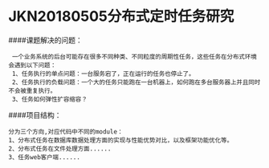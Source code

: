 # JKN20180505分布式定时任务研究

####课题解决的问题：

     一个业务系统的后台可能存在很多不同种类、不同粒度的周期性任务，这些任务在分布式环境会遇到以下问题：
     1、任务执行的单点问题：一台服务宕了，正在运行的任务也停止了。
     2、任务执行的负载问题：一个大的任务只能跑在一台机器上，如何跑在多台服务器上并且同时不会被重复执行。
     3、任务如何弹性扩容缩容？

####项目结构：
   
    分为三个方向,对应代码中不同的module：
    1、分布式任务在数据库数据处理方面的实现与性能优势对比，以及框架功能优化等。
    2、分布式任务在文件处理方面......
    3、任务web客户端......